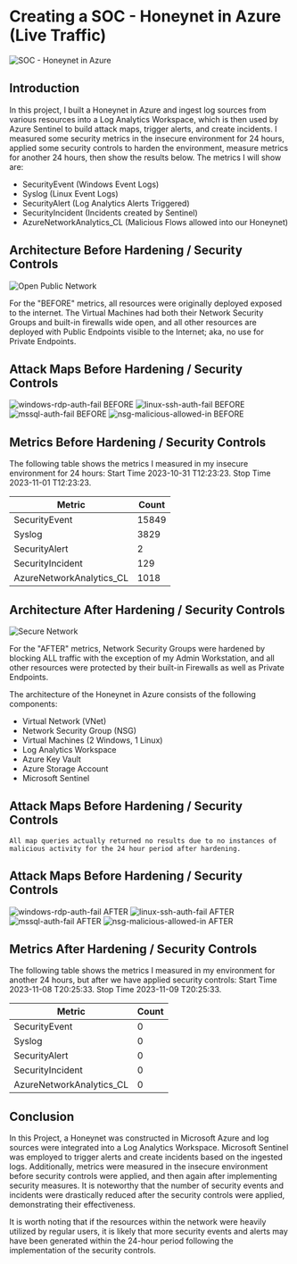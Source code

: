 # Creating a SOC - Honeynet in Azure (Live Traffic)
![SOC - Honeynet in Azure](https://github.com/ctstephens/Azure-SOC-Honeynet/assets/150542854/84085c94-34cc-4cb1-9563-c53bfd60932a)

## Introduction

In this project, I built a Honeynet in Azure and ingest log sources from various resources into a Log Analytics Workspace, which is then used by Azure Sentinel to build attack maps, trigger alerts, and create incidents. I measured some security metrics in the insecure environment for 24 hours, applied some security controls to harden the environment, measure metrics for another 24 hours, then show the results below. The metrics I will show are:

- SecurityEvent (Windows Event Logs)
- Syslog (Linux Event Logs)
- SecurityAlert (Log Analytics Alerts Triggered)
- SecurityIncident (Incidents created by Sentinel)
- AzureNetworkAnalytics_CL (Malicious Flows allowed into our Honeynet)

## Architecture Before Hardening / Security Controls
![Open Public Network](https://github.com/ctstephens/Azure-SOC-Honeynet/assets/150542854/f355ddf5-4afc-4a2e-859c-8536d2cb056a)

For the "BEFORE" metrics, all resources were originally deployed exposed to the internet. The Virtual Machines had both their Network Security Groups and built-in firewalls wide open, and all other resources are deployed with Public Endpoints visible to the Internet; aka, no use for Private Endpoints.

## Attack Maps Before Hardening / Security Controls
![windows-rdp-auth-fail BEFORE](https://github.com/ctstephens/Azure-SOC-Honeynet/assets/150542854/28a3ebbb-0f01-4e1d-abd9-133f13612bc7)
![linux-ssh-auth-fail BEFORE](https://github.com/ctstephens/Azure-SOC-Honeynet/assets/150542854/077b7ae7-1c39-4254-b5a5-e203c5c07fed)
![mssql-auth-fail BEFORE](https://github.com/ctstephens/Azure-SOC-Honeynet/assets/150542854/c4c12377-3109-49cb-8ad2-baffa207e749)
![nsg-malicious-allowed-in BEFORE](https://github.com/ctstephens/Azure-SOC-Honeynet/assets/150542854/e4344cab-a7a0-4fc6-a8a4-cc9bb6edcd40)

## Metrics Before Hardening / Security Controls

The following table shows the metrics I measured in my insecure environment for 24 hours:
Start Time 2023-10-31 T12:23:23.
Stop Time 2023-11-01 T12:23:23.

| Metric                   | Count
| ------------------------ | -----
| SecurityEvent            | 15849
| Syslog                   | 3829
| SecurityAlert            | 2
| SecurityIncident         | 129
| AzureNetworkAnalytics_CL | 1018


## Architecture After Hardening / Security Controls
![Secure Network](https://github.com/ctstephens/Azure-SOC-Honeynet/assets/150542854/8b9d4027-15ad-417e-b1bc-d18c97ea7f38)

For the "AFTER" metrics, Network Security Groups were hardened by blocking ALL traffic with the exception of my Admin Workstation, and all other resources were protected by their built-in Firewalls as well as Private Endpoints.

The architecture of the Honeynet in Azure consists of the following components:

- Virtual Network (VNet)
- Network Security Group (NSG)
- Virtual Machines (2 Windows, 1 Linux)
- Log Analytics Workspace
- Azure Key Vault
- Azure Storage Account
- Microsoft Sentinel

## Attack Maps Before Hardening / Security Controls

```All map queries actually returned no results due to no instances of malicious activity for the 24 hour period after hardening.```

## Attack Maps Before Hardening / Security Controls
![windows-rdp-auth-fail AFTER](https://github.com/ctstephens/Azure-SOC-Honeynet/assets/150542854/0f37a026-067f-4977-bf97-7cd98ae324b3)
![linux-ssh-auth-fail AFTER](https://github.com/ctstephens/Azure-SOC-Honeynet/assets/150542854/e5276688-eb47-4e36-93b9-f94b1f11e282)
![mssql-auth-fail AFTER](https://github.com/ctstephens/Azure-SOC-Honeynet/assets/150542854/2e5679a5-ee3b-4d79-841d-2fcdd8f8c9fa)
![nsg-malicious-allowed-in AFTER](https://github.com/ctstephens/Azure-SOC-Honeynet/assets/150542854/f319056d-de21-4224-b11e-3d04b8af776b)

## Metrics After Hardening / Security Controls

The following table shows the metrics I measured in my environment for another 24 hours, but after we have applied security controls:
Start Time 2023-11-08 T20:25:33.
Stop Time	2023-11-09 T20:25:33.

| Metric                   | Count
| ------------------------ | -----
| SecurityEvent            | 0
| Syslog                   | 0
| SecurityAlert            | 0
| SecurityIncident         | 0
| AzureNetworkAnalytics_CL | 0

## Conclusion

In this Project, a Honeynet was constructed in Microsoft Azure and log sources were integrated into a Log Analytics Workspace. Microsoft Sentinel was employed to trigger alerts and create incidents based on the ingested logs. Additionally, metrics were measured in the insecure environment before security controls were applied, and then again after implementing security measures. It is noteworthy that the number of security events and incidents were drastically reduced after the security controls were applied, demonstrating their effectiveness.

It is worth noting that if the resources within the network were heavily utilized by regular users, it is likely that more security events and alerts may have been generated within the 24-hour period following the implementation of the security controls.

